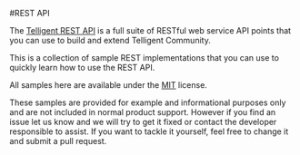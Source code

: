 #REST API

The [Telligent REST API](https://community.telligent.com/developers/) is a full suite of RESTful web service API points that you can use to build and extend Telligent Community.

This is a collection of sample REST implementations that you can use to quickly learn how to use the REST API.

All samples here are available under the [MIT](http://opensource.org/licenses/MIT) license.

These samples are provided for example and informational purposes only and are not included in normal product support.  However if you find an issue let us know and we will try to get it fixed or contact the developer responsible to assist.  If you want to tackle it yourself, feel free to change it and submit a pull request.



